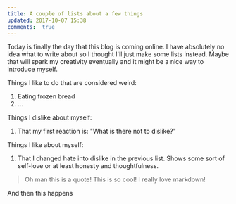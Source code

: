 ```yaml
---
title: A couple of lists about a few things
updated: 2017-10-07 15:38
comments:  true
---
```

Today is finally the day that this blog is coming online. I have absolutely no idea what to write about so I thought I'll just make some lists instead. Maybe that will spark my creativity eventually and it might be a nice way to introduce myself.

Things I like to do that are considered weird:
1. Eating frozen bread
2. ...

Things I dislike about myself:
1. That my first reaction is: "What is there not to dislike?"

Things I like about myself:
1. That I changed hate into dislike in the previous list. Shows some sort of self-love or at least honesty and thoughtfulness.


>Oh man this is a quote!
This is so cool! I really love markdown!

And then this happens
